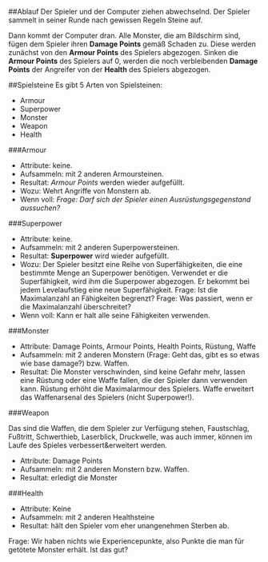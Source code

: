 ##Ablauf
Der Spieler und der Computer ziehen abwechselnd. Der Spieler sammelt in seiner Runde nach gewissen Regeln Steine auf. 

Dann kommt der Computer dran. Alle Monster, die am Bildschirm sind, fügen dem Spieler ihren **Damage Points** gemäß Schaden zu. Diese werden zunächst von den **Armour Points** des Spielers abgezogen. Sinken die **Armour Points** des Spielers auf 0, werden die noch verbleibenden **Damage Points** der Angreifer von der **Health** des Spielers abgezogen.

##Spielsteine
Es gibt 5 Arten von Spielsteinen:

* Armour
* Superpower
* Monster
* Weapon
* Health

###Armour

* Attribute: keine.
* Aufsammeln: mit 2 anderen Armoursteinen.
* Resultat: *Armour Points* werden wieder aufgefüllt.
* Wozu: Wehrt Angriffe von Monstern ab.
* Wenn voll: *Frage: Darf sich der Spieler einen Ausrüstungsgegenstand aussuchen?*

###Superpower

* Attribute: keine.
* Aufsammeln: mit 2 anderen Superpowersteinen.
* Resultat: **Superpower** wird wieder aufgefüllt. 
* Wozu: Der Spieler besitzt eine Reihe von Superfähigkeiten, die eine bestimmte Menge an Superpower benötigen. Verwendet er die Superfähigkeit, wird ihm die Superpower abgezogen. Er bekommt bei jedem Levelaufstieg eine neue Superfähigkeit. Frage: Ist die Maximalanzahl an Fähigkeiten begrenzt? Frage: Was passiert, wenn er die Maximalanzahl überschreitet?
* Wenn voll: Kann er halt alle seine Fähigkeiten verwenden.

###Monster

* Attribute: Damage Points, Armour Points, Health Points, Rüstung, Waffe
* Aufsammeln: mit 2 anderen Monstern (Frage: Geht das, gibt es so etwas wie base damage?) bzw. Waffen.
* Resultat: Die Monster verschwinden, sind keine Gefahr mehr, lassen eine Rüstung oder eine Waffe fallen, die der Spieler dann verwenden kann. Rüstung erhöht die Maximalarmour des Spielers. Waffe erweitert das Waffenarsenal des Spielers (nicht Superpower!).

###Weapon

Das sind die Waffen, die dem Spieler zur Verfügung stehen, Faustschlag, Fußtritt, Schwerthieb, Laserblick, Druckwelle, was auch immer, können im Laufe des Spieles verbessert&erweitert werden.

* Attribute: Damage Points
* Aufsammeln: mit 2 anderen Monstern bzw. Waffen.
* Resultat: erledigt die Monster

###Health

* Attribute: Keine
* Aufsammeln: mit 2 anderen Healthsteine
* Resultat: hält den Spieler vom eher unangenehmen Sterben ab.

Frage: Wir haben nichts wie Experiencepunkte, also Punkte die man für getötete Monster erhält. Ist das gut?
